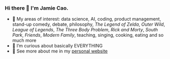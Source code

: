 ### Hi there 👋 I'm Jamie Cao.

- 🔭 My areas of interest: data science, AI, coding, product management, stand-up comedy, debate, philosophy, _The Legend of Zelda_, _Outer Wild_, _League of Legends_, _The Three Body Problem_, _Rick and Morty_, _South Park_, _Friends_, _Modern Family_, teaching, singing, cooking, eating and so much more
- 🌱 I’m curious about basically EVERYTHING
- 🤠 See more about me in my [personal website](https://jamie-cao.github.io/)
